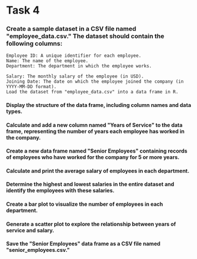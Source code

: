 # Task 4

### Create a sample dataset in a CSV file named "employee_data.csv." The dataset should contain the following columns:

    Employee ID: A unique identifier for each employee.
    Name: The name of the employee.
    Department: The department in which the employee works.

    Salary: The monthly salary of the employee (in USD).
    Joining Date: The date on which the employee joined the company (in YYYY-MM-DD format).
    Load the dataset from "employee_data.csv" into a data frame in R.

#### Display the structure of the data frame, including column names and data types.

#### Calculate and add a new column named "Years of Service" to the data frame, representing the number of years each employee has worked in the company.

#### Create a new data frame named "Senior Employees" containing records of employees who have worked for the company for 5 or more years.

#### Calculate and print the average salary of employees in each department.

#### Determine the highest and lowest salaries in the entire dataset and identify the employees with these salaries.

#### Create a bar plot to visualize the number of employees in each department.

#### Generate a scatter plot to explore the relationship between years of service and salary.

#### Save the "Senior Employees" data frame as a CSV file named "senior_employees.csv."


